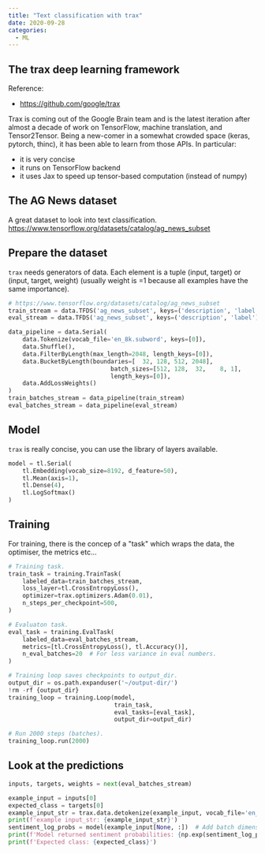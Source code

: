 ```yaml
---
title: "Text classification with trax"
date: 2020-09-28
categories:
  - ML
---
```


## The trax deep learning framework

Reference:

- https://github.com/google/trax

Trax is coming out of the Google Brain team and is the latest iteration after almost a decade of work on TensorFlow, machine translation, and Tensor2Tensor. Being a new-comer in a somewhat crowded space (keras, pytorch, thinc), it has been able to learn from those APIs.
In particular:

- it is very concise
- it runs on TensorFlow backend
- it uses Jax to speed up tensor-based computation (instead of numpy)

## The AG News dataset

A great dataset to look into text classification. https://www.tensorflow.org/datasets/catalog/ag_news_subset

## Prepare the dataset

`trax` needs generators of data. Each element is a tuple (input, target) or (input, target, weight) (usually weight is =1 because all examples have the same importance).

```python
# https://www.tensorflow.org/datasets/catalog/ag_news_subset
train_stream = data.TFDS('ag_news_subset', keys=('description', 'label'), train=True)()
eval_stream = data.TFDS('ag_news_subset', keys=('description', 'label'), train=False)()
```

```python
data_pipeline = data.Serial(
    data.Tokenize(vocab_file='en_8k.subword', keys=[0]),
    data.Shuffle(),
    data.FilterByLength(max_length=2048, length_keys=[0]),
    data.BucketByLength(boundaries=[  32, 128, 512, 2048],
                             batch_sizes=[512, 128,  32,    8, 1],
                             length_keys=[0]),
    data.AddLossWeights()
)
train_batches_stream = data_pipeline(train_stream)
eval_batches_stream = data_pipeline(eval_stream)
```

## Model

`trax` is really concise, you can use the library of layers available.

```python
model = tl.Serial(
    tl.Embedding(vocab_size=8192, d_feature=50),
    tl.Mean(axis=1),
    tl.Dense(4),
    tl.LogSoftmax()
)
```

## Training

For training, there is the concep of a "task" which wraps the data, the optimiser, the metrics etc...

```python
# Training task.
train_task = training.TrainTask(
    labeled_data=train_batches_stream,
    loss_layer=tl.CrossEntropyLoss(),
    optimizer=trax.optimizers.Adam(0.01),
    n_steps_per_checkpoint=500,
)

# Evaluaton task.
eval_task = training.EvalTask(
    labeled_data=eval_batches_stream,
    metrics=[tl.CrossEntropyLoss(), tl.Accuracy()],
    n_eval_batches=20  # For less variance in eval numbers.
)

# Training loop saves checkpoints to output_dir.
output_dir = os.path.expanduser('~/output-dir/')
!rm -rf {output_dir}
training_loop = training.Loop(model,
                              train_task,
                              eval_tasks=[eval_task],
                              output_dir=output_dir)

# Run 2000 steps (batches).
training_loop.run(2000)
```

## Look at the predictions

```python
inputs, targets, weights = next(eval_batches_stream)

example_input = inputs[0]
expected_class = targets[0]
example_input_str = trax.data.detokenize(example_input, vocab_file='en_8k.subword')
print(f'example input_str: {example_input_str}')
sentiment_log_probs = model(example_input[None, :])  # Add batch dimension.
print(f'Model returned sentiment probabilities: {np.exp(sentiment_log_probs)}')
print(f'Expected class: {expected_class}')
```
